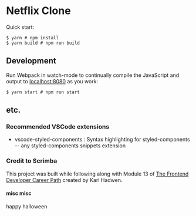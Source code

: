 # Netflix Clone

Quick start:

```
$ yarn # npm install
$ yarn build # npm run build
```

## Development

Run Webpack in watch-mode to continually compile the JavaScript and output to [localhost:8080](http://localhost:8080/) as you work:

```
$ yarn start # npm run start
```

## etc.

### Recommended VSCode extensions
- vscode-styled-components : Syntax highlighting for styled-components <br />
-- any styled-components snippets extension

### Credit to Scrimba
This project was built while following along with Module 13 of [The Frontend Developer Career Path](https://scrimba.com/learn/frontend/) created by Karl Hadwen.

#### misc misc
happy halloween 
